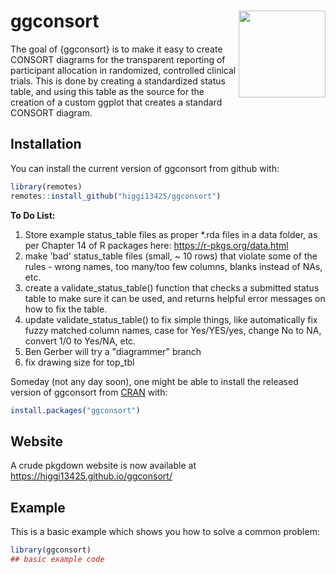 
# ggconsort <img src='man/figures/logo.png' align="right" height="139" />

<!-- badges: start -->
<!-- badges: end -->

The goal of {ggconsort} is to make it easy to create CONSORT diagrams for the transparent reporting of participant allocation in randomized, controlled clinical trials. This is done by creating a standardized status table, and using this table as the source for the creation of a custom ggplot that creates a standard CONSORT diagram.

## Installation

You can install the current version of ggconsort from github with:

``` r
library(remotes)
remotes::install_github("higgi13425/ggconsort")
```

**To Do List:**
1. Store example status_table files as proper *.rda files in a data folder, as per Chapter 14 of R packages here: https://r-pkgs.org/data.html 
2. make 'bad' status_table files (small, ~ 10 rows) that violate some of the rules - wrong names, too many/too few columns, blanks instead of NAs, etc.
3. create a validate_status_table() function that checks a submitted status table to make sure it can be used, and returns helpful error messages on how to fix the table. 
4. update validate_status_table() to fix simple things, like automatically fix fuzzy matched column names, case for Yes/YES/yes, change No to NA, convert 1/0 to Yes/NA, etc.
5. Ben Gerber will try a "diagrammer" branch
6. fix drawing size for top_tbl


Someday (not any day soon), one might be able to install the released version of ggconsort from [CRAN](https://CRAN.R-project.org) with:

``` r
install.packages("ggconsort")
```
## Website
A crude pkgdown website is now available at https://higgi13425.github.io/ggconsort/


## Example

This is a basic example which shows you how to solve a common problem:

``` r
library(ggconsort)
## basic example code
```

